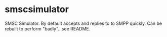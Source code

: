 # smscsimulator
SMSC Simulator. By default accepts and replies to to SMPP quickly. Can be rebuilt to perform "badly"...see README.

